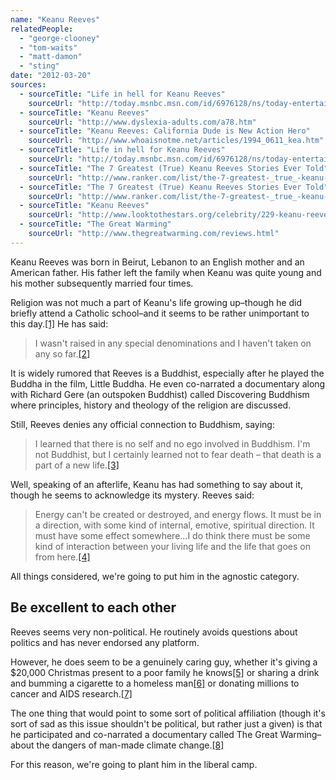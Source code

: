 ```yaml
---
name: "Keanu Reeves"
relatedPeople:
  - "george-clooney"
  - "tom-waits"
  - "matt-damon"
  - "sting"
date: "2012-03-20"
sources:
  - sourceTitle: "Life in hell for Keanu Reeves"
    sourceUrl: "http://today.msnbc.msn.com/id/6976128/ns/today-entertainment/t/life-hell-keanu-reeves/#.T2eiAHluDAk"
  - sourceTitle: "Keanu Reeves"
    sourceUrl: "http://www.dyslexia-adults.com/a78.htm"
  - sourceTitle: "Keanu Reeves: California Dude is New Action Hero"
    sourceUrl: "http://www.whoaisnotme.net/articles/1994_0611_kea.htm"
  - sourceTitle: "Life in hell for Keanu Reeves"
    sourceUrl: "http://today.msnbc.msn.com/id/6976128/ns/today-entertainment/t/life-hell-keanu-reeves/#.T2eiAHluDAk"
  - sourceTitle: "The 7 Greatest (True) Keanu Reeves Stories Ever Told"
    sourceUrl: "http://www.ranker.com/list/the-7-greatest-_true_-keanu-reeves-stories-ever-told/joanne"
  - sourceTitle: "The 7 Greatest (True) Keanu Reeves Stories Ever Told"
    sourceUrl: "http://www.ranker.com/list/the-7-greatest-_true_-keanu-reeves-stories-ever-told/joanne"
  - sourceTitle: "Keanu Reeves"
    sourceUrl: "http://www.looktothestars.org/celebrity/229-keanu-reeves"
  - sourceTitle: "The Great Warming"
    sourceUrl: "http://www.thegreatwarming.com/reviews.html"
---
```


Keanu Reeves was born in Beirut, Lebanon to an English mother and an American father. His father left the family when Keanu was quite young and his mother subsequently married four times.

Religion was not much a part of Keanu's life growing up–though he did briefly attend a Catholic school–and it seems to be rather unimportant to this day.<a class="source-citation" href="http://today.msnbc.msn.com/id/6976128/ns/today-entertainment/t/life-hell-keanu-reeves/#.T2eiAHluDAk" title="Life in hell for Keanu Reeves">[1]</a> He has said:

>I wasn't raised in any special denominations and I haven't taken on any so far.<a class="source-citation" href="http://www.dyslexia-adults.com/a78.htm" title="Keanu Reeves">[2]</a>

It is widely rumored that Reeves is a Buddhist, especially after he played the Buddha in the film, Little Buddha. He even co-narrated a documentary along with Richard Gere (an outspoken Buddhist) called Discovering Buddhism where principles, history and theology of the religion are discussed.

Still, Reeves denies any official connection to Buddhism, saying:

>I learned that there is no self and no ego involved in Buddhism. I'm not Buddhist, but I certainly learned not to fear death – that death is a part of a new life.<a class="source-citation" href="http://www.whoaisnotme.net/articles/1994_0611_kea.htm" title="Keanu Reeves: California Dude is New Action Hero">[3]</a>

Well, speaking of an afterlife, Keanu has had something to say about it, though he seems to acknowledge its mystery. Reeves said:

>Energy can't be created or destroyed, and energy flows. It must be in a direction, with some kind of internal, emotive, spiritual direction. It must have some effect somewhere…I do think there must be some kind of interaction between your living life and the life that goes on from here.<a class="source-citation" href="http://today.msnbc.msn.com/id/6976128/ns/today-entertainment/t/life-hell-keanu-reeves/#.T2eiAHluDAk" title="Life in hell for Keanu Reeves">[4]</a>

All things considered, we're going to put him in the agnostic category.


## Be excellent to each other

Reeves seems very non-political. He routinely avoids questions about politics and has never endorsed any platform.

However, he does seem to be a genuinely caring guy, whether it's giving a $20,000 Christmas present to a poor family he knows<a class="source-citation" href="http://www.ranker.com/list/the-7-greatest-_true_-keanu-reeves-stories-ever-told/joanne" title="The 7 Greatest (True) Keanu Reeves Stories Ever Told">[5]</a> or sharing a drink and bumming a cigarette to a homeless man<a class="source-citation" href="http://www.ranker.com/list/the-7-greatest-_true_-keanu-reeves-stories-ever-told/joanne" title="The 7 Greatest (True) Keanu Reeves Stories Ever Told">[6]</a> or donating millions to cancer and AIDS research.<a class="source-citation" href="http://www.looktothestars.org/celebrity/229-keanu-reeves" title="Keanu Reeves">[7]</a>

The one thing that would point to some sort of political affiliation (though it's sort of sad as this issue shouldn't be political, but rather just a given) is that he participated and co-narrated a documentary called The Great Warming–about the dangers of man-made climate change.<a class="source-citation" href="http://www.thegreatwarming.com/reviews.html" title="The Great Warming">[8]</a>

For this reason, we're going to plant him in the liberal camp.